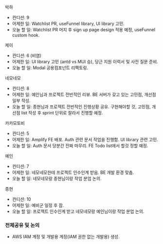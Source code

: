
박하
- 컨디션: 9
- 어제한 일: Watchlist PR, useFunnel library, UI library 고민.
- 오늘 할 일: Watchlist PR 머지 후 sign up page design 적용 예정, useFunnel custom hook.

제이
- 컨디션: 6 (비염)
- 어제한 일: UI library 고민 (antd vs MUI 승), 당근 지원 이력서 및 사전 질문 준비.
- 오늘 할 일: Modal 공용컴포넌트 리팩토링.

네모네모
- 컨디션: 8
- 어제한 일: 예인님과 프로젝트 전반적인 리뷰. BE 서버가 갖고 있는 고민점, 개선점 일부 작성.
- 오늘 할 일: 종현님과 프로젝트 전반적인 진행상황 공유. 구현해야할 것, 고민점, 개선점 list 작성 후 sprint 단위로 잘라서 진행할 예정.

카카모토비
- 컨디션: 5
- 어제한 일: Amplify FE 배포. Auth 관련 문서 작업을 진행함. UI library 관련 고민.
- 오늘 할 일: Auth 문서 당분간 진짜 마무리. FE Todo list에서 할것 정할 예정.

예인
- 컨디션: 7
- 어제한 일: 네모네모한테 프로젝트 인수인계 받음. BE 개발 환경 맞춤.
- 오늘 할 일: 네모네모랑 종현님이랑 작업 분업 논의.

종현
- 컨디션: 10
- 어제한 일: 예비군 일정 후 잠.
- 오늘 할 일: 프로젝트 인수인계 받고 네모네모랑 예인님이랑 작업 분업 논의.

### 전체공유 및 논의
- AWS IAM 계정 및 개발용 계정(IAM 권한 없는 개발용) 생성.
